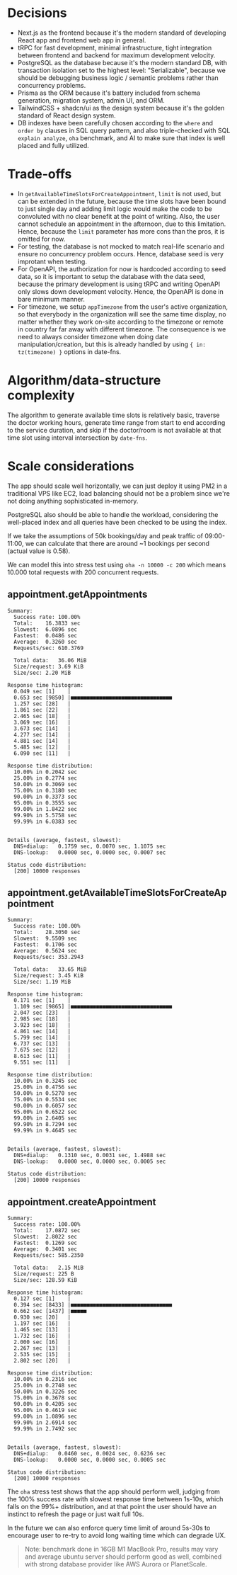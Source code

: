 # Decisions

- Next.js as the frontend because it's the modern standard of developing React app and frontend web app in general.
- tRPC for fast development, minimal infrastructure, tight integration between frontend and backend for maximum development velocity.
- PostgreSQL as the database because it's the modern standard DB, with transaction isolation set to the highest level: "Serializable", because we should be debugging business logic / semantic problems rather than concurrency problems.
- Prisma as the ORM because it's battery included from schema generation, migration system, admin UI, and ORM.
- TailwindCSS + shadcn/ui as the design system because it's the golden standard of React design system.
- DB indexes have been carefully chosen according to the `where` and `order by` clauses in SQL query pattern, and also triple-checked with SQL `explain analyze`, `oha` benchmark, and AI to make sure that index is well placed and fully utilized.

# Trade-offs

- In `getAvailableTimeSlotsForCreateAppointment`, `limit` is not used, but can be extended in the future, because the time slots have been bound to just single day and adding limit logic would make the code to be convoluted with no clear benefit at the point of writing. Also, the user cannot schedule an appointment in the afternoon, due to this limitation. Hence, because the `limit` parameter has more cons than the pros, it is omitted for now.
- For testing, the database is not mocked to match real-life scenario and ensure no concurrency problem occurs. Hence, database seed is very improtant when testing.
- For OpenAPI, the authorization for now is hardcoded according to seed data, so it is important to setup the database with the data seed, because the primary development is using tRPC and writing OpenAPI only slows down development velocity. Hence, the OpenAPI is done in bare minimum manner.
- For timezone, we setup `appTimezone` from the user's active organization, so that everybody in the organization will see the same time display, no matter whether they work on-site according to the timezone or remote in country far far away with different timezone. The consequence is we need to always consider timezone when doing date manipulation/creation, but this is already handled by using `{ in: tz(timezone) }` options in date-fns.

# Algorithm/data-structure complexity

The algorithm to generate available time slots is relatively basic, traverse the doctor working hours, generate time range from start to end according to the service duration, and skip if the doctor/room is not available at that time slot using interval intersection by `date-fns`.

# Scale considerations

The app should scale well horizontally, we can just deploy it using PM2 in a traditional VPS like EC2, load balancing should not be a problem since we're not doing anything sophisticated in-memory.

PostgreSQL also should be able to handle the workload, considering the well-placed index and all queries have been checked to be using the index.

If we take the assumptions of 50k bookings/day and peak traffic of 09:00-11:00, we can calculate that there are around ~1 bookings per second (actual value is 0.58).

We can model this into stress test using `oha -n 10000 -c 200` which means 10.000 total requests with 200 concurrent requests.

## appointment.getAppointments

```
Summary:
  Success rate:	100.00%
  Total:	16.3833 sec
  Slowest:	6.0896 sec
  Fastest:	0.0486 sec
  Average:	0.3260 sec
  Requests/sec:	610.3769

  Total data:	36.06 MiB
  Size/request:	3.69 KiB
  Size/sec:	2.20 MiB

Response time histogram:
  0.049 sec [1]    |
  0.653 sec [9850] |■■■■■■■■■■■■■■■■■■■■■■■■■■■■■■■■
  1.257 sec [28]   |
  1.861 sec [22]   |
  2.465 sec [18]   |
  3.069 sec [16]   |
  3.673 sec [14]   |
  4.277 sec [14]   |
  4.881 sec [14]   |
  5.485 sec [12]   |
  6.090 sec [11]   |

Response time distribution:
  10.00% in 0.2042 sec
  25.00% in 0.2774 sec
  50.00% in 0.3069 sec
  75.00% in 0.3180 sec
  90.00% in 0.3373 sec
  95.00% in 0.3555 sec
  99.00% in 1.8422 sec
  99.90% in 5.5758 sec
  99.99% in 6.0383 sec


Details (average, fastest, slowest):
  DNS+dialup:	0.1759 sec, 0.0070 sec, 1.1075 sec
  DNS-lookup:	0.0000 sec, 0.0000 sec, 0.0007 sec

Status code distribution:
  [200] 10000 responses
```

## appointment.getAvailableTimeSlotsForCreateAppointment

```
Summary:
  Success rate:	100.00%
  Total:	28.3050 sec
  Slowest:	9.5509 sec
  Fastest:	0.1706 sec
  Average:	0.5624 sec
  Requests/sec:	353.2943

  Total data:	33.65 MiB
  Size/request:	3.45 KiB
  Size/sec:	1.19 MiB

Response time histogram:
  0.171 sec [1]    |
  1.109 sec [9865] |■■■■■■■■■■■■■■■■■■■■■■■■■■■■■■■■
  2.047 sec [23]   |
  2.985 sec [18]   |
  3.923 sec [18]   |
  4.861 sec [14]   |
  5.799 sec [14]   |
  6.737 sec [13]   |
  7.675 sec [12]   |
  8.613 sec [11]   |
  9.551 sec [11]   |

Response time distribution:
  10.00% in 0.3245 sec
  25.00% in 0.4756 sec
  50.00% in 0.5270 sec
  75.00% in 0.5534 sec
  90.00% in 0.6057 sec
  95.00% in 0.6522 sec
  99.00% in 2.6405 sec
  99.90% in 8.7294 sec
  99.99% in 9.4645 sec


Details (average, fastest, slowest):
  DNS+dialup:	0.1310 sec, 0.0031 sec, 1.4988 sec
  DNS-lookup:	0.0000 sec, 0.0000 sec, 0.0005 sec

Status code distribution:
  [200] 10000 responses
```

## appointment.createAppointment

```
Summary:
  Success rate:	100.00%
  Total:	17.0872 sec
  Slowest:	2.8022 sec
  Fastest:	0.1269 sec
  Average:	0.3401 sec
  Requests/sec:	585.2350

  Total data:	2.15 MiB
  Size/request:	225 B
  Size/sec:	128.59 KiB

Response time histogram:
  0.127 sec [1]    |
  0.394 sec [8433] |■■■■■■■■■■■■■■■■■■■■■■■■■■■■■■■■
  0.662 sec [1437] |■■■■■
  0.930 sec [20]   |
  1.197 sec [16]   |
  1.465 sec [13]   |
  1.732 sec [16]   |
  2.000 sec [16]   |
  2.267 sec [13]   |
  2.535 sec [15]   |
  2.802 sec [20]   |

Response time distribution:
  10.00% in 0.2316 sec
  25.00% in 0.2748 sec
  50.00% in 0.3226 sec
  75.00% in 0.3678 sec
  90.00% in 0.4205 sec
  95.00% in 0.4619 sec
  99.00% in 1.0896 sec
  99.90% in 2.6914 sec
  99.99% in 2.7492 sec


Details (average, fastest, slowest):
  DNS+dialup:	0.0460 sec, 0.0024 sec, 0.6236 sec
  DNS-lookup:	0.0000 sec, 0.0000 sec, 0.0005 sec

Status code distribution:
  [200] 10000 responses
```

The `oha` stress test shows that the app should perform well, judging from the 100% success rate with slowest response time between 1s-10s, which falls on the 99%+ distribution, and at that point the user should have an instinct to refresh the page or just wait full 10s.

In the future we can also enforce query time limit of around 5s-30s to encourage user to re-try to avoid long waiting time which can degrade UX.

> Note: benchmark done in 16GB M1 MacBook Pro, results may vary and average ubuntu server should perform good as well, combined with strong database provider like AWS Aurora or PlanetScale.
